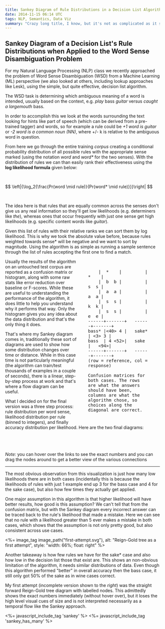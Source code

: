 ```yaml
---
title: Sankey Diagram of Rule Distributions in a Decision List Algorithm Applied to the Word Sense Disambiguation Problem
date: 2014-11-15 06:14 UTC
tags: NLP, Semantics, Data Viz
summary: "Crazy long title, I know, but it's not as complicated as it sounds. For my Natural Language Processing class we recently approached the problem of Word Sense Disambiguation from a Machine Learning perspective, using the simple, but effective, decision list algorithm. This is my attempt at visualizing the results."
---
```


<style>

.figure {
  width: 33%;
  min-width: 200px;
  margin: 20px;
  float: right;
  padding: 1em !important;
  white-space: pre-wrap;
  white-space: -moz-pre-wrap;
  white-space: -pre-wrap;
  white-space: -o-pre-wrap;
  word-wrap: break-word;
}

text {
  font-size: 11px;
  pointer-events: none;
}

.group path {
  stroke: #000;
}

path.chord {
  stroke-width: 0;
  fill-opacity: 1;
}

.chart {
  margin: 5em 0;
}

.node rect {
  cursor: move;
  fill-opacity: 1;
  shape-rendering: crispEdges;
  stroke-opacity: 0;
}

.node text {
  pointer-events: none;
  text-shadow: 0 1px 0 #fff, 1px 0 0 #fff, 0 0 1px #fff;
  font-size: 14px;
  font-family: "Merriweather", sans-serif;
}

.link {
  stroke-opacity: 0.4;
  fill-opacity: 0;
}

.link:hover {
  stroke-opacity: 1;
  fill-opacity: 0;
}

</style>

## Sankey Diagram of a Decision List's Rule Distributions when Applied to the Word Sense Disambiguation Problem

For my Natural Language Processing (NLP) class we recently approached the problem of Word Sense Disambiguation (WSD) from a Machine Learning (ML) perspective (we also looked at others, including lookup approaches like Lesk), using the simple, but quite effective, decision list algorithm.

The WSD task is determining which ambiguous meaning of a word is intended, usually based on the context, e.g. <em>play </em>bass<em> guitar</em> versus <em>caught a largemouth </em>bass.

In order to accomplish this we look at the words surrounding the text looking for hints like part of speech (which can be derived from a pre-trained tagger) and words, so for example a rule could be <em>+1 word is guitar</em> or <em>-2 word is a common noun (NN)</em>, where +/- k is relative to the ambiguous word in question.

From here we go through the entire training <em>corpus</em> creating a conditional probability distribution of all possible rules with the appropriate sense marked (using the notation <em>word</em> and <em>word*</em> for the two senses). With the distribution of rules we can than easily rank their effectiveness using the <strong>log likelihood formula</strong> given below:

<br/>
<p>
  $$
    \left|{\log_2{\frac{Pr(word \mid rule)}{Pr(word* \mid rule)}}}\right|
  $$
</p>
<br/>

The idea here is that rules that are equally common across the senses don't give us any real information so they'll get low likelihoods (e.g. determiners like *the*), whereas ones that occur frequently with just one sense get high likelihoods (e.g. specific content words like *guitar*).

Given this list of rules with their relative ranks we can sort them by log likelihood. This is why we took the absolute value before, because rules weighted towards sense\* will be negative and we want to sort by magnitude. Using the algorithm is as simple as running a sample sentence through the list of rules accepting the first one to find a match.

<pre class="figure">
    |  *    |         |  *    |
    |  b  b |         |  s  s |
    |  a  a |         |  a  a |
    |  s  s |         |  k  k |
    |  s  s |         |  e  e |
------+-------+   ------+-------+
bass* |<40> 4 |   sake* | <3> 3 |
bass  | 4 <52>|   sake  |   <94>|
------+-------+   ------+-------+
(row = reference, col = response)

Confusion matrices for both cases. The rows are what the answers should have been, columns are what the algorithm chose, so choices along the diagonal are correct.
</pre>

Usually the results of the algorithm on an untouched test corpus are reported as a confusion matrix or histogram, along with some raw stats like error reduction over baseline or F-scores. While these are useful to understanding the performance of the algorithm, it does little to help you understand why it performs that way. Only the histogram gives you any idea about the data distribution and that's the only thing it does.

That's where my Sankey diagram comes in, traditionally these sort of diagrams are used to show how some distribution changes over time or distance. While in this case time is not particularly meaningful (the algorithm can train/test thousands of examples in a couple of seconds), there is a linear, step-by-step process at work and that's where a flow diagram can be useful.

What I decided on for the final version was a three step process: rule distribution per word sense, likelihood distribution per rule (binned to integers), and finally accuracy distribution per likelihood. Here are the two final diagrams:

<div id="bass" class="chart">
</div>

<div id="sake" class="chart">
</div>

*Note:* you can hover over the links to see the exact numbers and you can drag the nodes around to get a better view of the various connections
<hr>

The most obvious observation from this visualization is just how many low likelihoods there are in both cases (incidentally this is because the likelihoods of rules with just 1 example end up 3 for the bass case and 4 for the sake case), but also how few times they actually get applied.

One major assumption in this algorithm is that higher likelihood will have better results, how good is this assumption? We can't tell that from the confusion matrix, but with the Sankey diagram every incorrect answer can be traced back to the rule's likelihood that made a mistake. Here we can see that no rule with a likelihood greater than 5 ever makes a mistake in both cases, which shows that the assumption is not only pretty good, but also consistent across use cases.

<%= image_tag image_path("first-attempt.svg"), alt: "Reign-Gold tree as a first attempt", style: "width: 66%; float: right" %>

Another takeaway is how few rules we have for the sake\* case and also how low in the decision list those that exist are. This shows an non-obvious limitation of the algorithm, it needs similar distributions of data. Even though this algorithm performed "better" in overall accuracy then the bass case, it still only got 50% of the sake as in wine cases correct.

My first attempt (incomplete version shown to the *right*) was the straight forward Reign-Gold tree diagram with labelled nodes. This admittedly shows the exact numbers immediately (without hover over), but it loses the high level visual cues of size and is not interpreted necessarily as a temporal flow like the Sankey approach.


<script src="http://d3js.org/d3.v3.min.js" charset="utf-8"></script>
<script src="http://d3js.org/colorbrewer.v1.min.js"></script>
<!--The D3 plugin for Sankey diagrams-->
<%= javascript_include_tag 'sankey' %>
<%= javascript_include_tag 'sankey_has_many' %>
<!-- Render nice latex formulas -->
<script type="text/javascript" src="http://cdn.mathjax.org/mathjax/latest/MathJax.js?config=TeX-AMS-MML_HTMLorMML"> </script>

<script type="text/javascript">
    var sankeyBass = SankeyHasMany(),
        sankeySake = SankeyHasMany(),
        width = 960,
        height = 650,
        halfWidth = width / 2;

    sankeyBass
      .width(width)
      .height(height)
      ;

    sankeySake
      .width(width)
      .height(height)
      ;

    d3.json("../../../../javascripts/bass.json", function(data1) {
      var svg = d3.select("#bass").append("svg");
      svg.datum(data1).call(sankeyBass);

      svg.append("text")
        .attr({ "x": 0, "y": 10,
                "dx": 0, "dy": 0})
        .text("Rule Distributions per Sense");

      svg.append("text")
        .attr({ "x": halfWidth, "y": 10,
                "dx": 0, "dy": 0,
                "text-anchor": "middle" })
        .text("Log Likelihood");

      svg.append("text")
        .attr({ "x": width - 10, "y": 10,
                "dx": 0, "dy": 0,
                "text-anchor": "end" })
        .text("Accuracy per Test Case");
    });

    d3.json("../../../../javascripts/sake.json", function(data1) {
      var svg = d3.select("#sake").append("svg");
      svg.datum(data1).call(sankeySake);

      svg.append("text")
        .attr({ "x": 0, "y": 10,
                "dx": 0, "dy": 0})
        .text("Rule Distributions per Sense");

      svg.append("text")
        .attr({ "x": halfWidth, "y": 10,
                "dx": 0, "dy": 0,
                "text-anchor": "middle" })
        .text("Log Likelihood");

      svg.append("text")
        .attr({ "x": width - 10, "y": 10,
                "dx": 0, "dy": 0,
                "text-anchor": "end" })
        .text("Accuracy per Test Case");
    });
</script>

